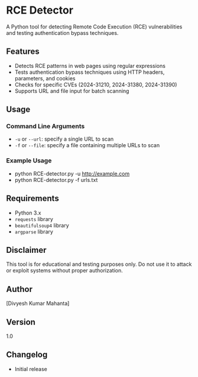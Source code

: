 RCE Detector
================

A Python tool for detecting Remote Code Execution (RCE) vulnerabilities and testing authentication bypass techniques.

Features
------------

* Detects RCE patterns in web pages using regular expressions
* Tests authentication bypass techniques using HTTP headers, parameters, and cookies
* Checks for specific CVEs (2024-31210, 2024-31380, 2024-31390)
* Supports URL and file input for batch scanning

Usage
-----

### Command Line Arguments

* `-u` or `--url`: specify a single URL to scan
* `-f` or `--file`: specify a file containing multiple URLs to scan

### Example Usage
* python RCE-detector.py -u http://example.com
* python RCE-detector.py -f urls.txt


Requirements
--------------

* Python 3.x
* `requests` library
* `beautifulsoup4` library
* `argparse` library

Disclaimer
-------------

This tool is for educational and testing purposes only. Do not use it to attack or exploit systems without proper authorization.

Author
-------

[Divyesh Kumar Mahanta]

Version
---------

1.0

Changelog
------------

* Initial release

